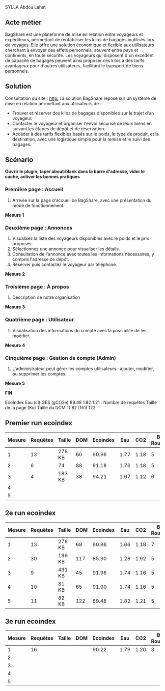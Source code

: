 SYLLA Abdou Lahat

## Acte métier
BagShare est une plateforme de mise en relation entre voyageurs et expéditeurs, permettant de rentabiliser les kilos de bagages inutilisés lors de voyages. Elle offre une solution économique et flexible aux utilisateurs cherchant à envoyer des effets personnels, souvent entre pays et continents, en toute sécurité. Les voyageurs qui disposent d'un excédent de capacité de bagages peuvent ainsi proposer ces kilos à des tarifs avantageux pour d'autres utilisateurs, facilitant le transport de biens personnels.

## Solution
Consultation du site : [http:](https://20.234.175.99.nip.io/public/index.php)
La solution BagShare repose sur un système de mise en relation permettant aux utilisateurs de :
- Trouver et réserver des kilos de bagages disponibles sur le trajet d’un voyageur.
- Contacter le voyageur et organiser l'envoi sécurisé de leurs biens en suivant les étapes de dépôt et de réservation.
- Accéder à des tarifs flexibles basés sur le poids, le type de produit, et la destination, avec une logistique simple pour la remise et le suivi des bagages.

## Scénario

**Ouvrir le plugin, taper about:blank dans la barre d'adresse, vider le cache, activer les bonnes pratiques**

### Première page : Accueil
1. Arrivée sur la page d'accueil de BagShare, avec une présentation du mode de fonctionnement.

**Mesure 1**

### Deuxième page : Annonces
1. Visualisez la liste des voyageurs disponibles avec le poids et le prix proposés.
2. Sélectionnez une annonce pour visualiser les détails.
3. Consultation de l'annonce avec toutes les informations nécessaires, y compris l'adresse de dépôt.
4. Réserver puis contactez le voyageur par téléphone.

**Mesure 2**

### Troisième page : À propos
1.  Description de notre organisation

**Mesure 3**

### Quatrième page : Utilisateur
1. Visualisation des informations du compte avec la possibilité de les modifier.

**Mesure 4**

### Cinquième page : Gestion de compte (Admin)
1. L'administrateur peut gérer les comptes utilisateurs : ajouter, modifier, ou supprimer les comptes.

**Mesure 5**

**FIN**


EcoIndex	Eau (cl)	GES (gCO2e)
89.48	1.82	1.21
.
Nombre de requêtes	Taille de la page (Ko)	Taille du DOM
11	82 (161)	122

## Premier run ecoindex
| Mesure | Requêtes | Taille | DOM | Ecoindex | Eau | CO2 | BP Rouges | BP Jaunes | BP Vertes |
|--------|----------|--------|-----|----------|-----|-----|-----------|-----------|-----------|
| 1      | 13       | 278 KB | 60  | 90.96    | 1.77| 1.18| 5         | 2         | 13        |
| 2      |  6       | 74     | 88  |   91.18  | 1.76| 1.18|  5        | 1         | 15        |
| 3      |  4       | 183 KB | 38  | 94.21    | 1.67| 1.12| 6         | 1         | 14        |
| 4      |          |        |     |          |     |     |           |           |           |  ==> Pages pas encore developpé à ce momemnt
| 5      |          |        |     |          |     |     |           |           |           |  ==> Pages pas encore developpé à ce momemnt




## 2e run ecoindex
| Mesure | Requêtes | Taille | DOM | Ecoindex | Eau | CO2 | BP Rouges | BP Jaunes | BP Vertes |
|--------|----------|--------|-----|----------|-----|-----|-----------|-----------|-----------|
| 1      |  13      | 278 KB | 68  |   90.96  | 1.66| 1.18|   7       |      1    |     13    |
| 2      |  30      | 199 KB | 117 |   85.90  | 1.28| 1.92|   5       |      4    |     12    |
| 3      |  9       | 431 KB |  45 |    91.96 | 1.74| 1.16|   5       |      4    |     12    |
| 4      |  10      | 81 KB  |  65 |   91.90  | 1.74| 1.16|   5       |      1    |     15    |
| 5      | 11       | 82 KB  | 122 |   89.48  | 1.82| 1.21|   5       |      1    |   15      |

## 3e run ecoindex
| Mesure | Requêtes | Taille | DOM | Ecoindex | Eau | CO2 | BP Rouges | BP Jaunes | BP Vertes |
|--------|----------|--------|-----|----------|-----|-----|-----------|-----------|-----------|
| 1      |    16    |        |     |    90.22 | 1.79| 1.20|    3      |    1      |     17    |
| 2      |          |        |     |          |     |     |           |           |           |
| 3      |          |        |     |          |     |     |           |           |           |
| 4      |          |        |     |          |     |     |           |           |           |
| 5      |          |        |     |          |     |     |           |           |           |





